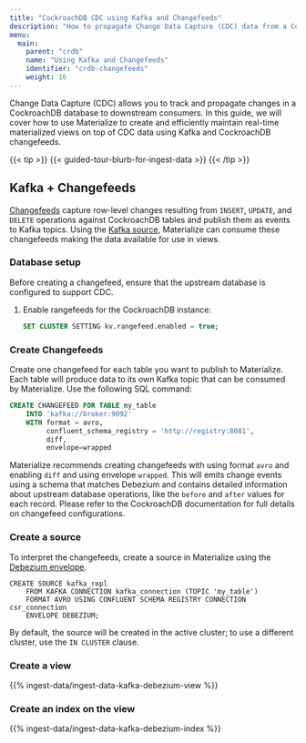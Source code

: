 ```yaml
---
title: "CockroachDB CDC using Kafka and Changefeeds"
description: "How to propagate Change Data Capture (CDC) data from a CockroachDB database to Materialize"
menu:
  main:
    parent: "crdb"
    name: "Using Kafka and Changefeeds"
    identifier: "crdb-changefeeds"
    weight: 16
---
```


Change Data Capture (CDC) allows you to track and propagate changes in a CockroachDB database to downstream consumers.
In this guide, we will cover how to use Materialize to create and efficiently maintain real-time materialized views on top of CDC data using Kafka and CockroachDB changefeeds.

{{< tip >}}
{{< guided-tour-blurb-for-ingest-data >}}
{{< /tip >}}

## Kafka + Changefeeds

[Changefeeds](https://www.cockroachlabs.com/docs/stable/change-data-capture-overview) capture row-level changes resulting from `INSERT`, `UPDATE`, and `DELETE` operations against CockroachDB tables and publish them as events to Kafka topics.
Using the [Kafka source](/sql/create-source/kafka/#using-debezium), Materialize can consume these changefeeds making the data available for use in views.

### Database setup

Before creating a changefeed, ensure that the upstream database is configured to support CDC.

1.  Enable rangefeeds for the CockroachDB instance:

    ```sql
    SET CLUSTER SETTING kv.rangefeed.enabled = true;
    ```

### Create Changefeeds

Create one changefeed for each table you want to publish to Materialize.
Each table will produce data to its own Kafka topic that can be consumed by Materialize.
Use the following SQL command:

```sql
CREATE CHANGEFEED FOR TABLE my_table
    INTO 'kafka://broker:9092'
    WITH format = avro,
         confluent_schema_registry = 'http://registry:8081',
         diff,
         envelope=wrapped
```

Materialize recommends creating changefeeds with using format `avro` and enabling `diff` and using envelope `wrapped`.
This will emits change events using a schema that matches Debezium and contains detailed
information about upstream database operations, like the `before` and `after`
values for each record.
Please refer to the CockroachDB documentation for full details on changefeed configurations.

### Create a source

To interpret the changefeeds, create a source in Materialize using the [Debezium envelope](/sql/create-source/kafka/#using-debezium).

```mzsql
CREATE SOURCE kafka_repl
    FROM KAFKA CONNECTION kafka_connection (TOPIC 'my_table')
    FORMAT AVRO USING CONFLUENT SCHEMA REGISTRY CONNECTION csr_connection
    ENVELOPE DEBEZIUM;
```

By default, the source will be created in the active cluster; to use a different
cluster, use the `IN CLUSTER` clause.

### Create a view

{{% ingest-data/ingest-data-kafka-debezium-view %}}

### Create an index on the view

{{% ingest-data/ingest-data-kafka-debezium-index %}}
